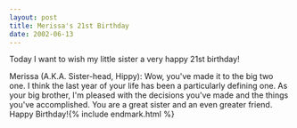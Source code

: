 ```yaml
---
layout: post
title: Merissa's 21st Birthday
date: 2002-06-13
---
```


Today I want to wish my little sister a very happy 21st birthday!

Merissa (A.K.A. Sister-head, Hippy): Wow, you've made it to the big two one. I think the last year of your life has been a particularly defining one. As your big brother, I'm pleased with the decisions you've made and the things you've accomplished. You are a great sister and an even greater friend. Happy Birthday!{% include endmark.html %}
